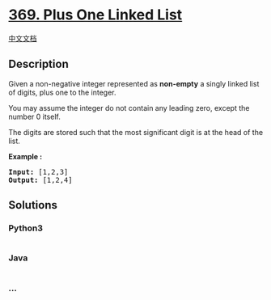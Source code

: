 # [369. Plus One Linked List](https://leetcode.com/problems/plus-one-linked-list)

[中文文档](/solution/0300-0399/0369.Plus%20One%20Linked%20List/README.md)

## Description

<p>Given a non-negative integer represented as <b>non-empty</b> a singly linked list of digits, plus one to the integer.</p>

<p>You may assume the integer do not contain any leading zero, except the number 0 itself.</p>

<p>The digits are stored such that the most significant digit is at the head of the list.</p>

<div>
<p><strong>Example :</strong></p>

<pre>
<strong>Input: </strong><span id="example-input-1-1">[1,2,3]</span>
<strong>Output: </strong><span id="example-output-1">[1,2,4]</span>
</pre>
</div>

## Solutions

<!-- tabs:start -->

### **Python3**

```python

```

### **Java**

```java

```

### **...**

```

```

<!-- tabs:end -->
